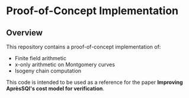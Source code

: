 # Proof-of-Concept Implementation
## Overview

This repository contains a proof-of-concept implementation of:

- Finite field arithmetic
- x-only arithmetic on Montgomery curves
- Isogeny chain computation

This code is intended to be used as a reference for the paper **Improving AprèsSQI's cost model for verification**.
